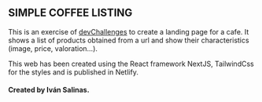 ## SIMPLE COFFEE LISTING

This is an exercise of [devChallenges](https://devchallenges.io) to create a landing page for a cafe.
It shows a list of products obtained from a url and show their characteristics (image, price, valoration...).

This web has been created using the React framework NextJS, TailwindCss for the styles and is published in Netlify.

#### Created by Iván Salinas.